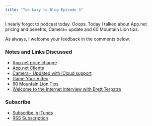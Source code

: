 ```yaml
---
title: "Too Lazy to Blog Episode 3"
---
```

<p>I nearly forgot to podcast today. Ooops. Today I talked about App.net pricing and benefits, Camera+ update and 60 Mountain Lion tips.</p>
<p>As always, I welcome your feedback in the comments below.</p>
<h3>Notes and Links Discussed</h3>
<ul>
<li><a href="https://chrisenns.com/2012/10/app-net-pricing-change/">App.net price change</a></li>
<li><a href="https://chrisenns.com/2012/09/app-net-clients/">App.net Clients</a></li>
<li><a href="https://chrisenns.com/2012/09/app-net-clients/">Camera+ Updated with iCloud support</a></li>
<li><a href="https://chrisenns.com/2012/10/game-your-video/">Game Your Video</a></li>
<li><a href="https://chrisenns.com/2012/10/60-mountain-lion-tips/">60 Mountain Lion Tips</a></li>
<li><a href="https://www.ssktn.com/podcasts/welcometotheinternet/21-welcome-to-the-internet-brett-terpstra/">Welcome to the Internet interview with Brett Terpstra</a></li>
</ul>
<h3 id="subscribe">Subscribe</h3>
<ul>
<li><a href="https://phobos.apple.com/WebObjects/MZStore.woa/wa/viewPodcast?id=563304315">Subscribe in iTunes</a></li>
<li><a href="https://chrisenns.com/feed/podcast/">RSS Subscription</a></li>
</ul>
